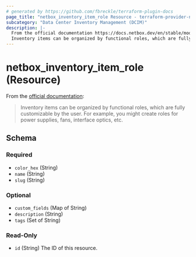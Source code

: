 ```yaml
---
# generated by https://github.com/fbreckle/terraform-plugin-docs
page_title: "netbox_inventory_item_role Resource - terraform-provider-netbox"
subcategory: "Data Center Inventory Management (DCIM)"
description: |-
  From the official documentation https://docs.netbox.dev/en/stable/models/dcim/inventoryitemrole/:
  Inventory items can be organized by functional roles, which are fully customizable by the user. For example, you might create roles for power supplies, fans, interface optics, etc.
---
```


# netbox_inventory_item_role (Resource)

From the [official documentation](https://docs.netbox.dev/en/stable/models/dcim/inventoryitemrole/):

> Inventory items can be organized by functional roles, which are fully customizable by the user. For example, you might create roles for power supplies, fans, interface optics, etc.



<!-- schema generated by tfplugindocs -->
## Schema

### Required

- `color_hex` (String)
- `name` (String)
- `slug` (String)

### Optional

- `custom_fields` (Map of String)
- `description` (String)
- `tags` (Set of String)

### Read-Only

- `id` (String) The ID of this resource.


